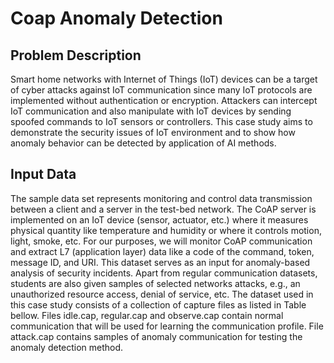 # Coap Anomaly Detection

## Problem Description
Smart home networks with Internet of Things (IoT) devices can be a target of cyber attacks against IoT communication since many IoT protocols are implemented without authentication or encryption. Attackers can intercept IoT communication and also manipulate with IoT devices by sending spoofed commands to IoT sensors or controllers. This case study aims to demonstrate the security issues of IoT environment and to show how anomaly behavior can be detected by application of AI methods.

## Input Data

The sample data set represents monitoring and control data transmission between a client and a server in the test-bed network. The CoAP server is implemented on an IoT device (sensor, actuator, etc.) where it measures physical quantity like temperature and humidity or where it controls motion, light, smoke, etc. For our purposes, we will monitor CoAP communication and extract L7 (application layer) data like a code of the command, token, message ID, and URI. This dataset serves as an input for anomaly-based analysis of security incidents. Apart from regular communication datasets, students are also given samples of selected networks attacks, e.g., an unauthorized resource access, denial of service, etc. The dataset used in this case study consists of a collection of capture files as listed in Table bellow. Files idle.cap, regular.cap and observe.cap contain normal communication that will be used for learning the communication profile. File attack.cap contains samples of anomaly communication for testing the anomaly detection method.
